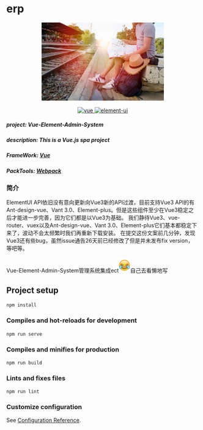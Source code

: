 # erp
<p align="center">
  <img width="320" src="./src/assets/images/sunshine.jpg" alt="找不到图片就用这张代替了">
</p>

<p align="center">
  <a href="https://cn.vuejs.org/">
    <img src="https://img.shields.io/badge/vue-2.5.2-brightgreen.svg" alt="vue">
  </a>
  <a href="https://element.eleme.cn/#/zh-CN">
    <img src="https://img.shields.io/badge/element--ui-2.14.1-brightgreen.svg" alt="element-ui">
  </a>
</p>

##### project: Vue-Element-Admin-System
##### description: This is a Vue.js spa project
##### FrameWork: [Vue](https://cn.vuejs.org/)
##### PackTools: [Webpack](https://www.webpackjs.com/) 

### 简介
ElementUI API依旧没有意向更新向Vue3新的API过渡，目前支持Vue3 API的有Ant-design-vue、Vant 3.0、Element-plus。但是这些组件至少在Vue3稳定之后才能进一步完善，因为它们都是以Vue3为基础。 我们静待Vue3、vue-router、vuex以及Ant-design-vue、Vant 3.0、Element-plus它们基本都稳定下来了，波动不会太频繁时我们再重新下载安装。
在提交这份文案前几分钟，发现Vue3还有些bug，虽然issue通告26天前已经修改了但是并未发布fix version，
等吧等。

Vue-Element-Admin-System管理系统集成ect<img width="30" src="./src/assets/images/icon/funny.png" alt="smile ">自己去看懒地写

## Project setup
```
npm install
```

### Compiles and hot-reloads for development
```
npm run serve
```

### Compiles and minifies for production
```
npm run build
```

### Lints and fixes files
```
npm run lint
```

### Customize configuration
See [Configuration Reference](https://cli.vuejs.org/config/).
